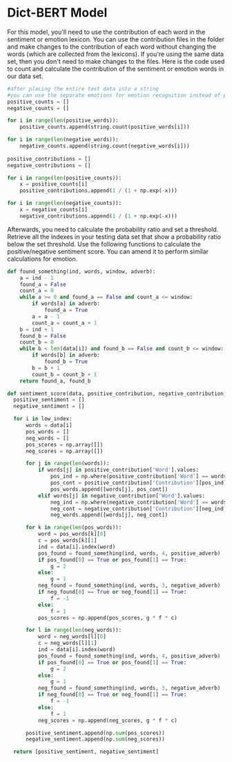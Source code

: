 # Dict-BERT Model
For this model, you'll need to use the contribution of each word in the sentiment or emotion lexicon. You can use the contribution files in the folder and make changes to the contribution of each word without changing the words (which are collected from the lexicons). If you're using the same data set, then you don't need to make changes to the files. Here is the code used to count and calculate the contribution of the sentiment or emotion words in our data set.

```python
#after placing the entire text data into a string
#you can use the separate emotions for emotion recognition instead of positive and negative lists
positive_counts = []
negative_counts = []

for i in range(len(positive_words)):
    positive_counts.append(string.count(positive_words[i]))

for i in range(len(negative_words)):
    negative_counts.append(string.count(negative_words[i]))
    
positive_contributions = []
negative_contributions = []

for i in range(len(positive_counts)):
    x = positive_counts[i]
    positive_contributions.append(1 / (1 + np.exp(-x)))

for i in range(len(negative_counts)):
    x = negative_counts[i]
    negative_contributions.append(1 / (1 + np.exp(-x)))
```

Afterwards, you need to calculate the probability ratio and set a threshold. Retrieve all the indexes in your testing data set that show a probability ratio below the set threshold. Use the following functions to calculate the positive/negative sentiment score. You can amend it to perform similar calculations for emotion.

``` python
def found_something(ind, words, window, adverb):
    a = ind - 1
    found_a = False
    count_a = 0
    while a >= 0 and found_a == False and count_a <= window:
        if words[a] in adverb:
            found_a = True
        a = a - 1
        count_a = count_a + 1
    b = ind + 1
    found_b = False
    count_b = 0
    while b < len(data[i]) and found_b == False and count_b <= window:
        if words[b] in adverb:
            found_b = True
        b = b + 1
        count_b = count_b + 1
    return found_a, found_b

def sentiment_score(data, positive_contribution, negative_contribution, positive_adverb, negative_adverb):
  positive_sentiment = []
  negative_sentiment = []

  for i in low_index:
      words = data[i]
      pos_words = []
      neg_words = []
      pos_scores = np.array([])
      neg_scores = np.array([])

      for j in range(len(words)):
          if words[j] in positive_contribution['Word'].values:
              pos_ind = np.where(positive_contribution['Word'] == words[j])[0]
              pos_cont = positive_contribution['Contribution'][pos_ind]
              pos_words.append([words[j], pos_cont])
          elif words[j] in negative_contribution['Word'].values:
              neg_ind = np.where(negative_contribution['Word'] == words[j])[0]
              neg_cont = negative_contribution['Contribution'][neg_ind]
              neg_words.append([words[j], neg_cont])

      for k in range(len(pos_words)):
          word = pos_words[k][0]
          c = pos_words[k][1]
          ind = data[i].index(word)
          pos_found = found_something(ind, words, 4, positive_adverb)
          if pos_found[0] == True or pos_found[1] == True:
              g = 2
          else:
              g = 1
          neg_found = found_something(ind, words, 3, negative_adverb)
          if neg_found[0] == True or neg_found[1] == True:
              f = -1
          else:
              f = 1
          pos_scores = np.append(pos_scores, g * f * c)

      for l in range(len(neg_words)):
          word = neg_words[l][0]
          c = neg_words[l][1]
          ind = data[i].index(word)
          pos_found = found_something(ind, words, 4, positive_adverb)
          if pos_found[0] == True or pos_found[1] == True:
              g = 2
          else:
              g = 1
          neg_found = found_something(ind, words, 3, negative_adverb)
          if neg_found[0] == True or neg_found[1] == True:
              f = -1
          else:
              f = 1
          neg_scores = np.append(neg_scores, g * f * c)

      positive_sentiment.append(np.sum(pos_scores))
      negative_sentiment.append(np.sum(neg_scores))

  return [positive_sentiment, negative_sentiment]
```

